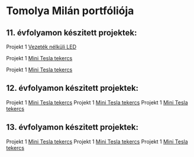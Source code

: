 # Tomolya Milán portfóliója

## 11. évfolyamon készitett projektek:

Projekt 1 [Vezeték nélküli LED](https//pohttps://tomolyamilan.github.io/portfolio/11/projekt01/index.md) 

Projekt 1 [Mini Tesla tekercs](https:/) 

Projekt 1 [Mini Tesla tekercs](https:/) 
 
## 12. évfolyamon készitett projektek:

Projekt 1 [Mini Tesla tekercs](https:/)
Projekt 1 [Mini Tesla tekercs](https:/)
Projekt 1 [Mini Tesla tekercs](https:/)

## 13. évfolyamon készitett projektek:

Projekt 1 [Mini Tesla tekercs](https:/)
Projekt 1 [Mini Tesla tekercs](https:/)
Projekt 1 [Mini Tesla tekercs](https:/)